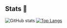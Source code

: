 ## Stats 🗿

![GitHub stats](https://github-readme-stats.vercel.app/api?username=bori-to&show_icons=true&theme=radical)
[![Top Langs](https://github-readme-stats.vercel.app/api/top-langs/?username=bori-to&layout=compact)](https://github.com/bori-to/TimberMan-C)

<!--
**bori-to/bori-to** is a ✨ _special_ ✨ repository because its `README.md` (this file) appears on your GitHub profile.

Here are some ideas to get you started:

- 🔭 I’m currently working on ...
- 🌱 I’m currently learning ...
- 👯 I’m looking to collaborate on ...
- 🤔 I’m looking for help with ...
- 💬 Ask me about ...
- 📫 How to reach me: ...
- 😄 Pronouns: ...
- ⚡ Fun fact: ...
-->
